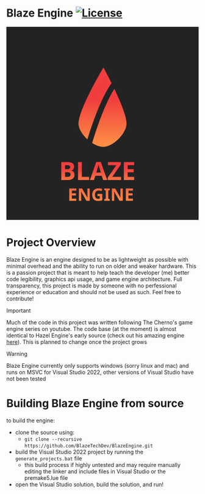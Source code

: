 # Blaze Engine [![License](https://img.shields.io/badge/License-Apache_2.0-blue.svg)](https://opensource.org/licenses/Apache-2.0)

<img src="https://github.com/BlazeTechDev/BlazeEngine/blob/master/github/blaze_logo_text.svg">

# Project Overview
Blaze Engine is an engine designed to be as lightweight as possible with minimal overhead and the ability to run on older and weaker hardware. This is a passion project that is meant to help teach the developer (me) better code legibility, graphics api usage, and game engine architecture. Full transparency, this project is made by someone with no perfessional experience or education and should not be used as such. Feel free to contribute!

> [!IMPORTANT]
> Much of the code in this project was written following The Cherno's game engine series on youtube. The code base (at the moment) is almost identical to Hazel Engine's early source (check out his amazing engine [here](https://github.com/TheCherno/Hazel)). This is planned to change once the project grows

> [!WARNING]
> Blaze Engine currently only supports windows (sorry linux and mac) and runs on MSVC for Visual Studio 2022, other versions of Visual Studio have not been tested

# Building Blaze Engine from source
to build the engine:
- clone the source using:
  - `git clone --recursive https://github.com/BlazeTechDev/BlazeEngine.git`
- build the Visual Studio 2022 project by running the `generate_projects.bat` file
  - this build process if highly untested and may require manually editing the linker and include files in Visual Studio or the premake5.lue file
- open the Visual Studio solution, build the solution, and run!
